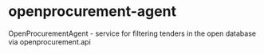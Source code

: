 # openprocurement-agent
OpenProcurementAgent - service for filtering tenders in the open database via openprocurement.api
